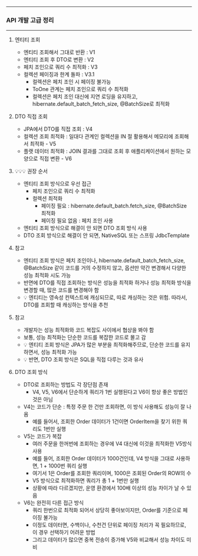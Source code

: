 -----
### API 개발 고급 정리
-----
1. 엔티티 조회
   - 엔티티 조회해서 그대로 반환 : V1
   - 엔티티 조회 후 DTO로 변환 : V2
   - 페치 조인으로 쿼리 수 최적화 : V3
   - 컬렉션 페이징과 한계 돌파 : V3.1
     + 컬렉션은 페치 조인 시 페이징 불가능
     + ToOne 관계는 페치 조인으로 쿼리 수 최적화
     + 컬렉션은 페치 조인 대신에 지연 로딩을 유지하고, hibernate.default_batch_fetch_size, @BatchSize로 최적화

2. DTO 직접 조회
   - JPA에서 DTO를 직접 조회 : V4
   - 컬렉션 조회 최적화 : 일대다 관계인 컬렉션을 IN 절 활용해서 메모리에 조회해서 최적화 - V5
   - 플랫 데이터 최적화 : JOIN 결과를 그대로 조회 후 애플리케이션에서 원하는 모양으로 직접 변환 - V6

3. 💡💡💡 권장 순서
   - 엔티티 조회 방식으로 우선 접근
     + 페치 조인으로 쿼리 수 최적화
     + 컬렉션 최적화
       * 페이징 필요 : hibernate.default_batch.fetch_size, @BatchSize 최적화
       * 페이징 필요 없음 : 페치 조인 사용
   - 엔티티 조회 방식으로 해결이 안 되면 DTO 조회 방식 사용
   - DTO 조회 방식으로 해결이 안 되면, NativeSQL 또는 스프링 JdbcTemplate

4. 참고
   - 엔티티 조회 방식은 페치 조인이나, hibernate.default_batch_fetch_size, @BatchSize 같이 코드를 거의 수정하지 않고, 옵션만 약간 변경해서 다양한 성능 최적화 시도 가능
   - 반면에 DTO를 직접 조회하는 방식은 성능을 최적화 하거나 성능 최적화 방식을 변경할 때, 많은 코드를 변경해야 함
   - 💡 엔티티는 영속성 컨텍스트에 캐싱되므로, 따로 캐싱하는 것은 위험. 따라서, DTO를 조회할 때 캐싱하는 방식을 추천

5. 참고
   - 개발자는 성능 최적화와 코드 복잡도 사이에서 협상을 봐야 함
   - 보통, 성능 최적화는 단순한 코드를 복잡한 코드로 몰고 감
   - 💡 엔티티 조회 방식은 JPA가 많은 부분을 최적화해주므로, 단순한 코드를 유지하면서, 성능 최적화 가능
   - 💡 반면, DTO 조회 방식은 SQL을 직접 다루는 것과 유사

6. DTO 조회 방식
   - DTO로 조회하는 방법도 각 장단점 존재
     + V4, V5, V6에서 단순하게 쿼리가 1번 실행된다고 V6이 항상 좋은 방법인 것은 아님
   - V4는 코드가 단순 : 특정 주문 한 건만 조회하면, 이 방식 사용해도 성능이 잘 나옴
     + 예를 들어서, 조회한 Order 데이터가 1건이면 OrderItem을 찾기 위한 쿼리도 1번만 실행
   - V5는 코드가 복잡
     + 여러 주문을 한꺼번에 조회하는 경우에 V4 대신에 이것을 최적화한 V5방식 사용
     + 예를 들어, 조회한 Order 데이터가 1000건인데, V4 방식을 그대로 사용하면, 1 + 1000번 쿼리 실행
     + 여기서 1은 Order를 조회한 쿼리이며, 1000은 조회된 Order의 ROW의 수
     + V5 방식으로 최적화하면 쿼리가 총 1 + 1번만 실행
     + 상황에 따라 다르겠지만, 운영 환경에서 100배 이상의 성능 차이가 날 수 있음
   - V6는 완전히 다른 접근 방식
     + 쿼리 한번으로 최적화 되어서 상당히 좋아보이지만, Order를 기준으로 페이징 불가능
     + 이정도 데이터면, 수백이나, 수천건 단위로 페이징 처리가 꼭 필요하므로, 이 경우 선택하기 어려운 방법
     + 그리고 데이터가 많으면 중복 전송이 증가해 V5와 비교해서 성능 차이도 미비
